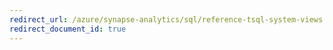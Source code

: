 ```yaml
---
redirect_url: /azure/synapse-analytics/sql/reference-tsql-system-views
redirect_document_id: true
---
```

